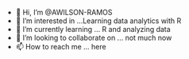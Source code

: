 - 👋 Hi, I’m @AWILSON-RAMOS
- 👀 I’m interested in ...Learning data analytics with R 
- 🌱 I’m currently learning ... R and analyzing data 
- 💞️ I’m looking to collaborate on ... not much now 
- 📫 How to reach me ... here 

<!---
AWILSON-RAMOS/AWILSON-RAMOS is a ✨ special ✨ repository because its `README.md` (this file) appears on your GitHub profile.
You can click the Preview link to take a look at your changes.
--->

